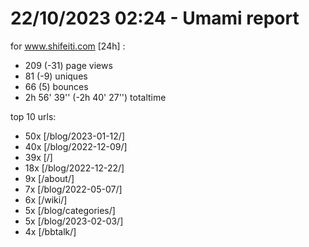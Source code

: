 # 22/10/2023 02:24 - Umami report
for www.shifeiti.com [24h] :

 - 209 (-31) page views
 - 81 (-9) uniques
 - 66 (5) bounces
 - 2h 56' 39'' (-2h 40' 27'') totaltime


top 10 urls:
 - 50x [/blog/2023-01-12/]
 - 40x [/blog/2022-12-09/]
 - 39x [/]
 - 18x [/blog/2022-12-22/]
 - 9x [/about/]
 - 7x [/blog/2022-05-07/]
 - 6x [/wiki/]
 - 5x [/blog/categories/]
 - 5x [/blog/2023-02-03/]
 - 4x [/bbtalk/]


